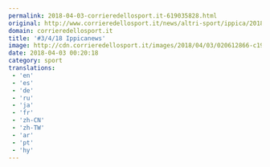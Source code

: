 ```yaml
---
permalink: 2018-04-03-corrieredellosport.it-619035828.html
original: http://www.corrieredellosport.it/news/altri-sport/ippica/2018/04/03-40858291/_3_4_18_ippicanews/
domain: corrieredellosport.it
title: '#3/4/18 Ippicanews'
image: http://cdn.corrieredellosport.it/images/2018/04/03/020612866-c194d425-adc2-4583-8497-b4ddc6eced14.jpg
date: 2018-04-03 00:20:18
category: sport
translations: 
 - 'en'
 - 'es'
 - 'de'
 - 'ru'
 - 'ja'
 - 'fr'
 - 'zh-CN'
 - 'zh-TW'
 - 'ar'
 - 'pt'
 - 'hy'
---
```


